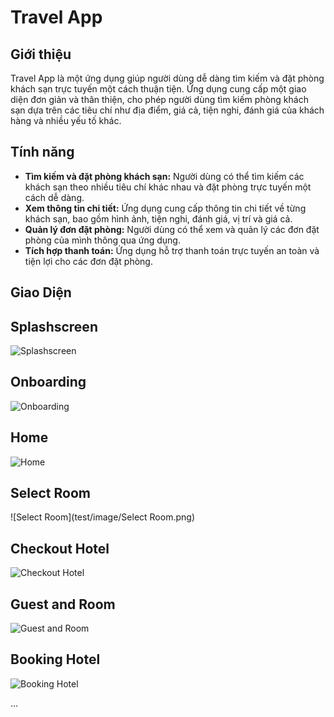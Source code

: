# Travel App

## Giới thiệu

Travel App là một ứng dụng giúp người dùng dễ dàng tìm kiếm và đặt phòng khách sạn trực tuyến một cách thuận tiện. Ứng dụng cung cấp một giao diện đơn giản và thân thiện, cho phép người dùng tìm kiếm phòng khách sạn dựa trên các tiêu chí như địa điểm, giá cả, tiện nghi, đánh giá của khách hàng và nhiều yếu tố khác.

## Tính năng

- **Tìm kiếm và đặt phòng khách sạn:** Người dùng có thể tìm kiếm các khách sạn theo nhiều tiêu chí khác nhau và đặt phòng trực tuyến một cách dễ dàng.
- **Xem thông tin chi tiết:** Ứng dụng cung cấp thông tin chi tiết về từng khách sạn, bao gồm hình ảnh, tiện nghi, đánh giá, vị trí và giá cả.
- **Quản lý đơn đặt phòng:** Người dùng có thể xem và quản lý các đơn đặt phòng của mình thông qua ứng dụng.
- **Tích hợp thanh toán:** Ứng dụng hỗ trợ thanh toán trực tuyến an toàn và tiện lợi cho các đơn đặt phòng.


## Giao Diện

## Splashscreen
![Splashscreen](test/image/Splashscreen.png)

## Onboarding
![Onboarding](test/image/Onboarding1.png)

## Home
![Home](test/image/Home.png)

## Select Room
![Select Room](test/image/Select Room.png)

## Checkout Hotel
![Checkout Hotel](test/image/Checkkout_hotel.png)

## Guest and Room
![Guest and Room](test/image/Guest_and_room.png)

## Booking Hotel
![Booking Hotel](test/image/Booking_hotel.png)

...
